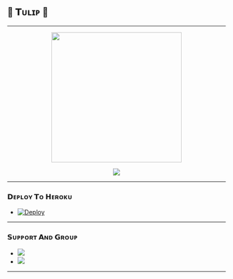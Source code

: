 ## 🌷 𝗧ᴜʟɪᴘ 🌷
---
<p align="center"><a href="https://t.me/ITz_Tulip_XD"><img src="https://te.legra.ph/file/c7efc5ee39166fbf709ef.jpg" width="300"></a></p>
<p align="center"><a href="https://www.python.org/" alt="made-with-python"> <img src="https://img.shields.io/badge/Made%20with-Python-black.svg?style=flat-square&logo=python&logoColor=blue&color=grape" /></a>

---
  
<h3> 𝗗ᴇᴘʟᴏʏ 𝗧ᴏ 𝗛ᴇʀᴏᴋᴜ </h3>

- [![Deploy](https://www.herokucdn.com/deploy/button.svg)](https://heroku.com/deploy)

---

### 𝗦ᴜᴘᴘᴏʀᴛ 𝗔ɴᴅ 𝗚ʀᴏᴜᴘ

- <a href="https://t.me/ITz_Tulip"><img src="https://img.shields.io/badge/Join-Group%20Support-blue.svg?style=for-the-badge&logo=Telegram"></a>
- <a href="https://t.me/Tulip_OP"><img src="https://img.shields.io/badge/Join-Updates%20Channel-blue.svg?style=for-the-badge&logo=Telegram"></a>

---

